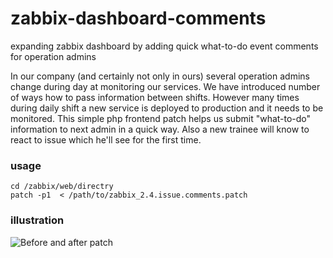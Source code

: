 zabbix-dashboard-comments
===
expanding zabbix dashboard by adding quick what-to-do event comments for operation admins

In our company (and certainly not only in ours) several operation admins change during day at monitoring our services. We have introduced number of ways how to pass information between shifts. However many times during daily shift a new service is deployed to production and it needs to be monitored. This simple php frontend patch helps us submit "what-to-do" information to next admin in a quick way. Also a new trainee will know to react to issue which he'll see for the first time.

### usage
```
cd /zabbix/web/directry
patch -p1  < /path/to/zabbix_2.4.issue.comments.patch
```

### illustration
![Before and after patch](http://up1.deploy.sk/zbx_comments_github.png)
